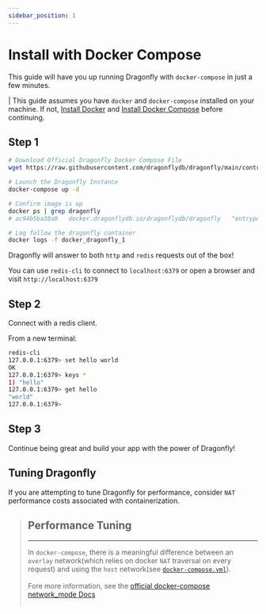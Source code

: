 ```yaml
---
sidebar_position: 1
---
```


# Install with Docker Compose


This guide will have you up running Dragonfly with `docker-compose` in just a few minutes.

| This guide assumes you have `docker` and `docker-compose` installed on your machine. If not, [Install Docker](https://docs.docker.com/get-docker/) and [Install Docker Compose](https://docs.docker.com/compose/install/) before continuing.

## Step 1

```bash
# Download Official Dragonfly Docker Compose File
wget https://raw.githubusercontent.com/dragonflydb/dragonfly/main/contrib/docker/docker-compose.yml

# Launch the Dragonfly Instance
docker-compose up -d

# Confirm image is up
docker ps | grep dragonfly
# ac94b5ba30a0   docker.dragonflydb.io/dragonflydb/dragonfly   "entrypoint.sh drago…"   45 seconds ago   Up 31 seconds         0.0.0.0:6379->6379/tcp, :::6379->6379/tcp   docker_dragonfly_1

# Log follow the dragonfly container
docker logs -f docker_dragonfly_1
```

Dragonfly will answer to both `http` and `redis` requests out of the box!

You can use `redis-cli` to connect to `localhost:6379` or open a browser and visit `http://localhost:6379`

## Step 2

Connect with a redis client.

From a new terminal:

```bash
redis-cli
127.0.0.1:6379> set hello world
OK
127.0.0.1:6379> keys *
1) "hello"
127.0.0.1:6379> get hello
"world"
127.0.0.1:6379> 
```

## Step 3

Continue being great and build your app with the power of Dragonfly!  

## Tuning Dragonfly
If you are attempting to tune Dragonfly for performance, consider `NAT` performance costs associated with containerization.  
> ## Performance Tuning
> ---
> In `docker-compose`, there is a meaningful difference between an `overlay` network(which relies on docker `NAT` traversal on every request) and using the `host` network(see [`docker-compose.yml`](https://github.com/dragonflydb/dragonfly/blob/main/contrib/docker/docker-compose.yml)).  
> &nbsp;  
> Fore more information, see the [official docker-compose network_mode Docs](https://docs.docker.com/compose/compose-file/compose-file-v3/#network_mode)  
> &nbsp;  
